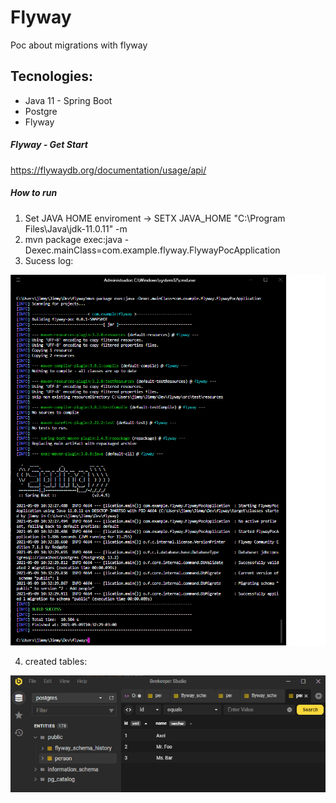 # Flyway

Poc about migrations with flyway

## Tecnologies:

* Java 11 - Spring Boot
* Postgre
* Flyway

##### Flyway - Get Start

https://flywaydb.org/documentation/usage/api/

##### How to run

1. Set JAVA HOME enviroment -> SETX  JAVA_HOME  "C:\Program Files\Java\jdk-11.0.11"  -m
2. mvn package exec:java -Dexec.mainClass=com.example.flyway.FlywayPocApplication
3. Sucess log:


<code><img src="https://github.com/JimmyLopes/flyway/blob/master/src/main/resources/static/sucess_log.png"></code>

4. created tables:

<code><img src="https://github.com/JimmyLopes/flyway/blob/master/src/main/resources/static/tables.png"></code>
